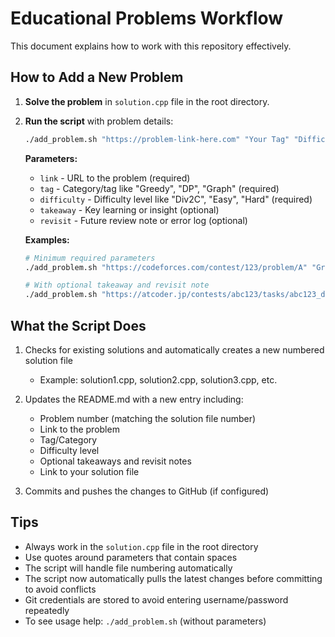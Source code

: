 # Educational Problems Workflow

This document explains how to work with this repository effectively.

## How to Add a New Problem

1. **Solve the problem** in `solution.cpp` file in the root directory.

2. **Run the script** with problem details:
   ```bash
   ./add_problem.sh "https://problem-link-here.com" "Your Tag" "Difficulty" ["Optional takeaway"] ["Optional revisit note"]
   ```
   
   **Parameters:**
   - `link` - URL to the problem (required)
   - `tag` - Category/tag like "Greedy", "DP", "Graph" (required)
   - `difficulty` - Difficulty level like "Div2C", "Easy", "Hard" (required)
   - `takeaway` - Key learning or insight (optional)
   - `revisit` - Future review note or error log (optional)

   **Examples:**
   ```bash
   # Minimum required parameters
   ./add_problem.sh "https://codeforces.com/contest/123/problem/A" "Greedy" "Div2C"
   
   # With optional takeaway and revisit note
   ./add_problem.sh "https://atcoder.jp/contests/abc123/tasks/abc123_d" "Dynamic Programming" "Div2D" "Use 2D DP for optimization" "Remember the base case when n=1"
   ```

## What the Script Does

1. Checks for existing solutions and automatically creates a new numbered solution file
   - Example: solution1.cpp, solution2.cpp, solution3.cpp, etc.

2. Updates the README.md with a new entry including:
   - Problem number (matching the solution file number)
   - Link to the problem
   - Tag/Category
   - Difficulty level
   - Optional takeaways and revisit notes
   - Link to your solution file

3. Commits and pushes the changes to GitHub (if configured)

## Tips

- Always work in the `solution.cpp` file in the root directory
- Use quotes around parameters that contain spaces
- The script will handle file numbering automatically
- The script now automatically pulls the latest changes before committing to avoid conflicts
- Git credentials are stored to avoid entering username/password repeatedly
- To see usage help: `./add_problem.sh` (without parameters)
